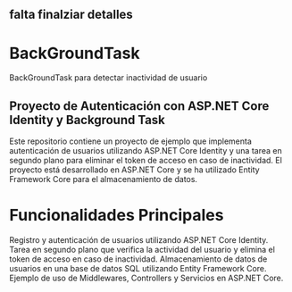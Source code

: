 ## falta finalziar detalles

# BackGroundTask
BackGroundTask para detectar inactividad de usuario

## Proyecto de Autenticación con ASP.NET Core Identity y Background Task
Este repositorio contiene un proyecto de ejemplo que implementa autenticación de usuarios utilizando ASP.NET Core Identity y una tarea en segundo plano para eliminar el token de acceso en caso de inactividad. El proyecto está desarrollado en ASP.NET Core y se ha utilizado Entity Framework Core para el almacenamiento de datos.

# Funcionalidades Principales
Registro y autenticación de usuarios utilizando ASP.NET Core Identity.
Tarea en segundo plano que verifica la actividad del usuario y elimina el token de acceso en caso de inactividad.
Almacenamiento de datos de usuarios en una base de datos SQL utilizando Entity Framework Core.
Ejemplo de uso de Middlewares, Controllers y Servicios en ASP.NET Core.
